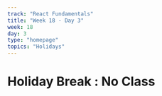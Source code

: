 ```yaml
---
track: "React Fundamentals"
title: "Week 18 - Day 3"
week: 18
day: 3
type: "homepage"
topics: "Holidays"
---
```



# Holiday Break : No Class